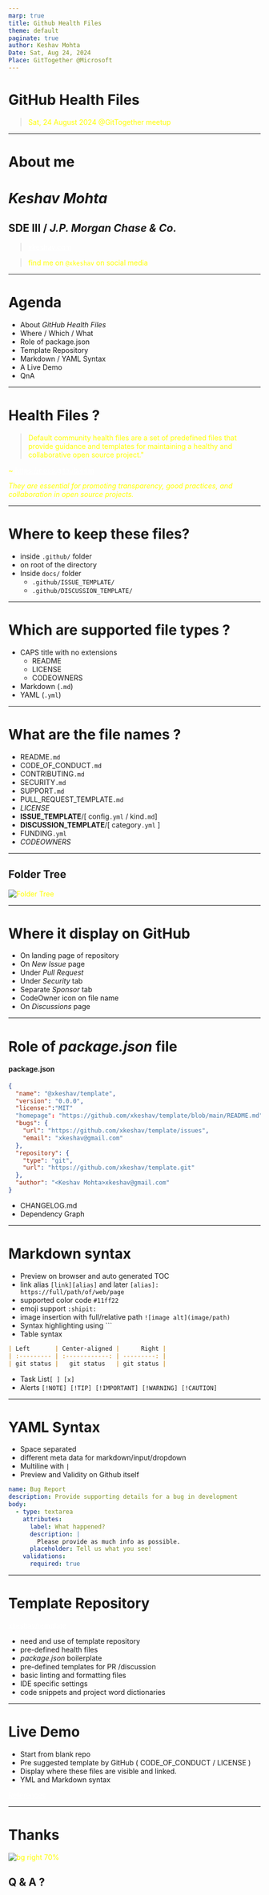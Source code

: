 ```yaml
---
marp: true
title: Github Health Files
theme: default
paginate: true
author: Keshav Mohta
Date: Sat, Aug 24, 2024
Place: GitTogether @Microsoft
---
```


<!-- markdownlint-disable-file MD001 MD041 MD025 MD022 MD033-->

<!-- _backgroundColor: whitesmoke -->
<!--  _paginate: skip -->
<!-- _class: lead  -->

# GitHub Health Files

> Sat, 24 August 2024 @GitTogether meetup

---

# About me

# _Keshav Mohta_

## SDE III / _J.P. Morgan Chase & Co._

> [xkeshav.com](https://www.xkeshav.com)

> find me on `@xkeshav` on social media

---

# Agenda

- About _GitHub Health Files_
- Where / Which / What
- Role of package.json
- Template Repository
- Markdown / YAML Syntax
- A Live Demo
- QnA

---

# Health Files ?

<!-- _backgroundColor: red -->
<style scoped>
p, section  {
   color: yellow;
}
a { color: white; }
</style>

> Default community health files are a set of predefined files that provide guidance and templates for maintaining a healthy and collaborative open source project."

~ <https://docs.github.com>

_They are essential for promoting transparency, good practices, and collaboration in open source projects._

---

# **Where** to keep these files?

- inside `.github/` folder
- on root of the directory
- Inside `docs/` folder
  - `.github/ISSUE_TEMPLATE/`
  - `.github/DISCUSSION_TEMPLATE/`

---

# **Which** are supported file types ?

- CAPS title with no extensions
  - README
  - LICENSE
  - CODEOWNERS
- Markdown (`.md`)
- YAML (`.yml`)

---

# **What** are the file names ?

- README`.md`
- CODE_OF_CONDUCT`.md`
- CONTRIBUTING`.md`
- SECURITY`.md`
- SUPPORT`.md`
- PULL_REQUEST_TEMPLATE`.md`
- _LICENSE_
- **ISSUE_TEMPLATE**/[ config`.yml` / kind`.md`]
- **DISCUSSION_TEMPLATE**/[ category`.yml` ]
- FUNDING`.yml`
- _CODEOWNERS_

---

## Folder Tree

![Folder Tree](../public/assets/images/health-files.png)

---

# **Where** it display on GitHub

- On landing page of repository
- On _New Issue_ page
- Under _Pull Request_
- Under _Security_ tab
- Separate _Sponsor_ tab
- CodeOwner icon on file name
- On _Discussions_ page

---

# Role of _package.json_ file

#### package.json

```json
{
  "name": "@xkeshav/template",
  "version": "0.0.0",
  "license:":"MIT"
  "homepage": "https://github.com/xkeshav/template/blob/main/README.md",
  "bugs": {
    "url": "https://github.com/xkeshav/template/issues",
    "email": "xkeshav@gmail.com"
  },
  "repository": {
    "type": "git",
    "url": "https://github.com/xkeshav/template.git"
  },
  "author": "<Keshav Mohta>xkeshav@gmail.com"
}
```

- CHANGELOG.md
- Dependency Graph

---

# **Markdown** syntax

- Preview on browser and auto generated TOC
- link alias `[link][alias]` and later `[alias]: https://full/path/of/web/page`
- supported color code `#11ff22`
- emoji support `:shipit:`
- image insertion with full/relative path `![image alt](image/path)`
- Syntax highlighting using ```
- Table syntax

```md
| Left       | Center-aligned |      Right |
| :--------- | :------------: | ---------: |
| git status |   git status   | git status |
```

- Task List`[ ] [x]`
- Alerts `[!NOTE] [!TIP] [!IMPORTANT] [!WARNING] [!CAUTION]`

---

# **YAML** Syntax

- Space separated
- different meta data for markdown/input/dropdown
- Multiline with `|`
- Preview and Validity on Github itself

```yaml
name: Bug Report
description: Provide supporting details for a bug in development
body:
  - type: textarea
    attributes:
      label: What happened?
      description: |
        Please provide as much info as possible.
      placeholder: Tell us what you see!
    validations:
      required: true
```

---

# Template Repository

[xkeshav/template](http://www.github.com/xkeshav/template)

- need and use of template repository
- pre-defined health files
- _package.json_ boilerplate
- pre-defined templates for PR /discussion
- basic linting and formatting files
- IDE specific settings
- code snippets and project word dictionaries

---

# Live Demo

- Start from blank repo
- Pre suggested template by GitHub ( CODE_OF_CONDUCT / LICENSE )
- Display where these files are visible and linked.
- YML and Markdown syntax

[References](https://opensource.guide/starting-a-project/)

---

<!-- _backgroundColor: white -->
<!-- _class: lead  -->

# Thanks

![bg right 70%](../public/assets/images/portfolio_qr.png)

## Q & A ?
